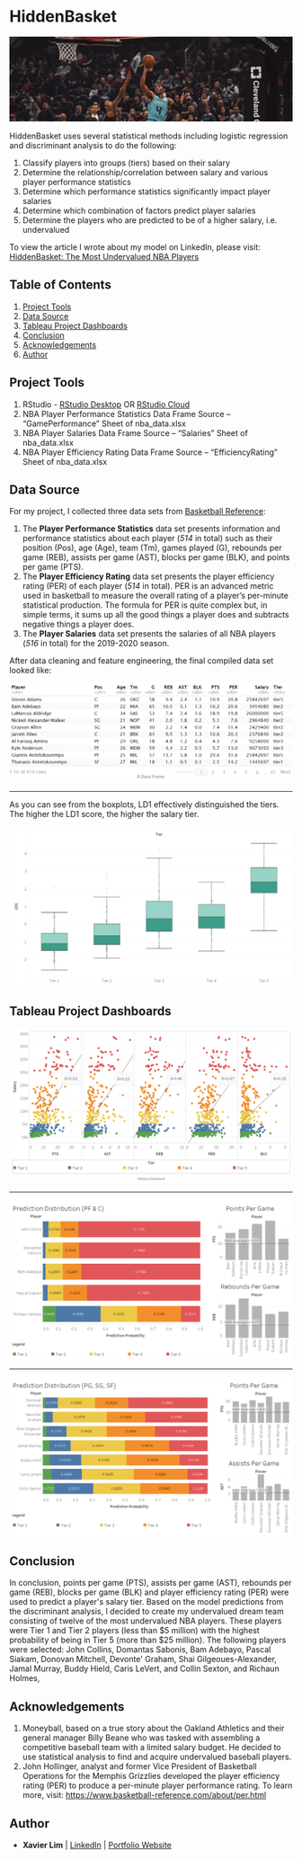 # HiddenBasket
![HiddenBasket Header](https://github.com/xavier-lim/hiddenbasket/blob/master/images/DG.jpg)

HiddenBasket uses several statistical methods including logistic regression and discriminant analysis to do the following:
1.	Classify players into groups (tiers) based on their salary
2.	Determine the relationship/correlation between salary and various player performance statistics
3.	Determine which performance statistics significantly impact player salaries 
4.	Determine which combination of factors predict player salaries
5.	Determine the players who are predicted to be of a higher salary, i.e. undervalued

To view the article I wrote about my model on LinkedIn, please visit: [HiddenBasket: The Most Undervalued NBA Players](https://www.linkedin.com/pulse/hiddenbasket-most-undervalued-nba-players-xavier-lim-2f)

## Table of Contents
1.	[Project Tools](https://github.com/xavier-lim/hiddenbasket#project-tools)
2.	[Data Source](https://github.com/xavier-lim/hiddenbasket#data-source)
3.	[Tableau Project Dashboards](https://github.com/xavier-lim/hiddenbasket#tableau-project-dashboards)
4.	[Conclusion](https://github.com/xavier-lim/hiddenbasket#conclusion)
5.	[Acknowledgements](https://github.com/xavier-lim/hiddenbasket#acknowledgements)
6.	[Author](https://github.com/xavier-lim/hiddenbasket#author)

## Project Tools
1.	RStudio - [RStudio Desktop](https://rstudio.com/products/rstudio/download/) OR [RStudio Cloud](https://rstudio.cloud/)
2.	NBA Player Performance Statistics Data Frame Source – “GamePerformance” Sheet of nba_data.xlsx
3.	NBA Player Salaries Data Frame Source – “Salaries” Sheet of nba_data.xlsx
4.	NBA Player Efficiency Rating Data Frame Source – “EfficiencyRating” Sheet of nba_data.xlsx

## Data Source
For my project, I collected three data sets from [Basketball Reference](https://www.basketball-reference.com/):

1.	The **Player Performance Statistics** data set presents information and performance statistics about each player (*514* in total) such as their position (Pos), age (Age), team (Tm), games played (G), rebounds per game (REB), assists per game (AST), blocks per game (BLK), and points per game (PTS).
2.	The **Player Efficiency Rating** data set presents the player efficiency rating (PER) of each player (*514* in total). PER is an advanced metric used in basketball to measure the overall rating of a player’s per-minute statistical production. The formula for PER is quite complex but, in simple terms, it sums up all the good things a player does and subtracts negative things a player does.
3.  The **Player Salaries** data set presents the salaries of all NBA players (*516* in total) for the 2019-2020 season.


After data cleaning and feature engineering, the final compiled data set looked like:

![Tiers](https://github.com/xavier-lim/hiddenbasket/blob/master/images/Tiers.PNG)

---

As you can see from the boxplots, LD1 effectively distinguished the tiers. The higher the LD1 score, the higher the salary tier.

![LD](https://github.com/xavier-lim/hiddenbasket/blob/master/images/LD.png)

## Tableau Project Dashboards
![Correlations](https://github.com/xavier-lim/hiddenbasket/blob/master/images/correlations.png)

---

![Bigs](https://github.com/xavier-lim/hiddenbasket/blob/master/images/bigs.png)

---

![Guards](https://github.com/xavier-lim/hiddenbasket/blob/master/images/guards.png)

## Conclusion
In conclusion, points per game (PTS), assists per game (AST), rebounds per game (REB), blocks per game (BLK) and player efficiency rating (PER) were used to predict a player's salary tier. Based on the model predictions from the discriminant analysis, I decided to create my undervalued dream team consisting of twelve of the most undervalued NBA players. These players were Tier 1 and Tier 2 players (less than $5 million) with the highest probability of being in Tier 5 (more than $25 million). The following players were selected: John Collins, Domantas Sabonis, Bam Adebayo, Pascal Siakam, Donovan Mitchell, Devonte' Graham, Shai Gilgeoues-Alexander, Jamal Murray, Buddy Hield, Caris LeVert, and Collin Sexton, and Richaun Holmes, 

## Acknowledgements
1.	Moneyball, based on a true story about the Oakland Athletics and their general manager Billy Beane who was tasked with assembling a competitive baseball team with a limited salary budget. He decided to use statistical analysis to find and acquire undervalued baseball players.
2.	John Hollinger, analyst and former Vice President of Basketball Operations for the Memphis Grizzlies developed the player efficiency rating (PER) to produce a per-minute player performance rating. To learn more, visit:  https://www.basketball-reference.com/about/per.html

## Author
* **Xavier Lim** | [LinkedIn](https://www.linkedin.com/in/xavier-lim14/) | [Portfolio Website]( https://xavier-lim.github.io/)

